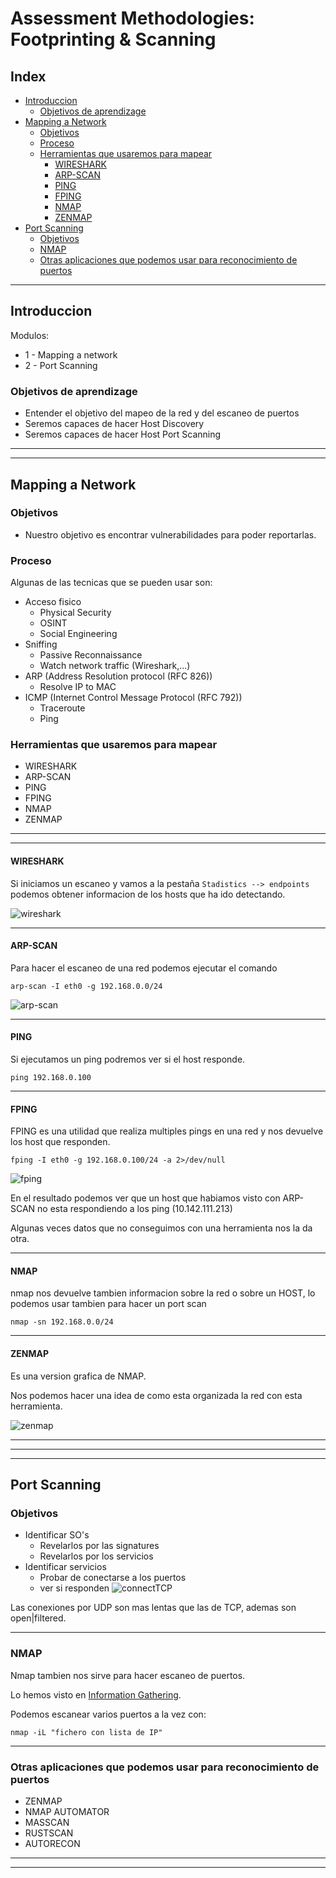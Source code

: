 # Assessment Methodologies: Footprinting & Scanning 
## Index
- [Introduccion](#introduccion)
  - [Objetivos de aprendizage](#objetivos-de-aprendizage)
- [Mapping a Network](#mapping-a-network)
  - [Objetivos](#objetivos)
  - [Proceso](#proceso)
  - [Herramientas que usaremos para mapear](#herramientas-que-usaremos-para-mapear)
    - [WIRESHARK](#wireshark)
    - [ARP-SCAN](#arp-scan)
    - [PING](#ping)
    - [FPING](#fping)
    - [NMAP](#nmap)
    - [ZENMAP](#zenmap)
- [Port Scanning](#port-scanning)
  - [Objetivos](#objetivos)
  - [NMAP](#nmap)
  - [Otras aplicaciones que podemos usar para reconocimiento de puertos](#otras-aplicaciones-que-podemos-usar-para-reconocimiento-de-puertos)

---

## Introduccion

Modulos:
- 1 - Mapping a network
- 2 - Port Scanning

### Objetivos de aprendizage
- Entender el objetivo del mapeo de la red y del escaneo de puertos
- Seremos capaces de hacer Host Discovery
- Seremos capaces de hacer Host Port Scanning

---
---

## Mapping a Network
### Objetivos
- Nuestro objetivo es encontrar vulnerabilidades para poder reportarlas.
### Proceso
Algunas de las tecnicas que se pueden usar son:
- Acceso fisico
    - Physical Security
    - OSINT
    - Social Engineering
- Sniffing
    - Passive Reconnaissance
    - Watch network traffic (Wireshark,...)
- ARP (Address Resolution protocol (RFC 826))
    - Resolve IP to MAC
- ICMP (Internet Control Message Protocol (RFC 792))
    - Traceroute
    - Ping

### Herramientas que usaremos para mapear
- WIRESHARK
- ARP-SCAN
- PING
- FPING
- NMAP
- ZENMAP

---
---
#### WIRESHARK

Si iniciamos un escaneo y vamos a la pestaña ``Stadistics --> endpoints`` podemos obtener informacion de los hosts que ha ido detectando.

![wireshark](img/wireshark-1.png)

---
#### ARP-SCAN

Para hacer el escaneo de una red podemos ejecutar el comando  

``arp-scan -I eth0 -g 192.168.0.0/24``

![arp-scan](img/arp-scan-1.png)

---
#### PING
Si ejecutamos un ping podremos ver si el host responde.

`ping 192.168.0.100`

---
#### FPING
FPING es una utilidad que realiza multiples pings en una red y nos devuelve los host que responden.

`fping -I eth0 -g 192.168.0.100/24 -a 2>/dev/null`

![fping](img/fping-1.png)

En el resultado podemos ver que un host que habiamos visto con ARP-SCAN no esta respondiendo a los ping (10.142.111.213)

Algunas veces datos que no conseguimos con una herramienta nos la da otra.

---
#### NMAP

nmap nos devuelve tambien informacion sobre la red o sobre un HOST, lo podemos usar tambien para hacer un port scan

``nmap -sn 192.168.0.0/24``

---
#### ZENMAP

Es una version grafica de NMAP.

Nos podemos hacer una idea de como esta organizada la red con esta herramienta.

![zenmap](img/zenmap-1.png)

---
---
---

## Port Scanning
### Objetivos
- Identificar SO's
    - Revelarlos por las signatures
    - Revelarlos por los servicios
- Identificar servicios
    - Probar de conectarse a los puertos
    - ver si responden
        ![connectTCP](img/connectTCP-1.png)

Las conexiones por UDP son mas lentas que las de TCP, ademas son open|filtered.

---
### NMAP

Nmap tambien nos sirve para hacer escaneo de puertos.

Lo hemos visto en [Information Gathering](../01%20-%20Information%20Gathering/Apuntes.md#Port-Scanning-With-Nmap).

Podemos escanear varios puertos a la vez con:

`nmap -iL "fichero con lista de IP"`

---
### Otras aplicaciones que podemos usar para reconocimiento de puertos
- ZENMAP
- NMAP AUTOMATOR
- MASSCAN
- RUSTSCAN
- AUTORECON

---
---


